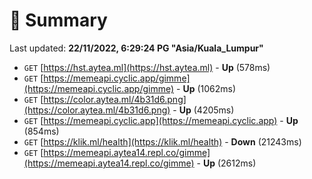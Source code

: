 # 📖 Summary
Last updated: **22/11/2022, 6:29:24 PG "Asia/Kuala_Lumpur"**

- `GET` [https://hst.aytea.ml](https://hst.aytea.ml) - **Up** (578ms)
- `GET` [https://memeapi.cyclic.app/gimme](https://memeapi.cyclic.app/gimme) - **Up** (1062ms)
- `GET` [https://color.aytea.ml/4b31d6.png](https://color.aytea.ml/4b31d6.png) - **Up** (4205ms)
- `GET` [https://memeapi.cyclic.app](https://memeapi.cyclic.app) - **Up** (854ms)
- `GET` [https://klik.ml/health](https://klik.ml/health) - **Down** (21243ms)
- `GET` [https://memeapi.aytea14.repl.co/gimme](https://memeapi.aytea14.repl.co/gimme) - **Up** (2612ms)
